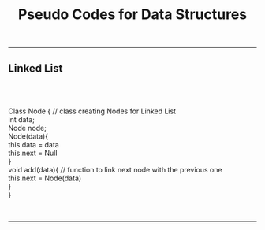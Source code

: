 <center><h1>Pseudo Codes for Data Structures</h1></center><br>
<hr>
<h2> Linked List</h2><br>
<p><br>
Class Node {   // class creating Nodes for Linked List <br>
  int data;<br>
  Node node;<br>
  Node(data){<br>
  this.data = data<br>
  this.next = Null<br>
  }<br>
  void add(data){   // function to link next node with the previous one <br>
  this.next = Node(data)<br>
  }<br>
  }<br>
</p><br>
<hr>
